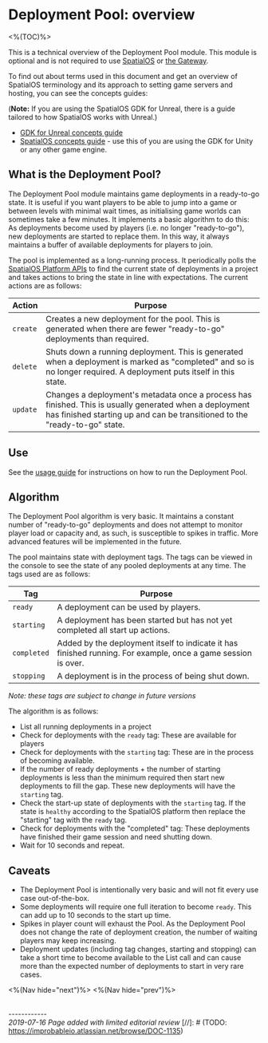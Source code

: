 # Deployment Pool: overview
<%(TOC)%>

This is a technical overview of the Deployment Pool module. This module is optional and is not required to use [SpatialOS](https://docs.improbable.io/reference/latest) or [the Gateway]({{urlRoot}}/content/services-packages/gateway).

To find out about terms used in this document and get an overview of SpatialOS terminology and its approach to setting game servers and hosting, you can see the concepts guides:

(**Note:** If you are using the SpatialOS GDK for Unreal, there is a guide tailored to how SpatialOS works with Unreal.)

* [GDK for Unreal concepts guide](https://docs.improbable.io/unreal/latest/content/spatialos-concepts/introduction)
* [SpatialOS concepts guide](https://docs.improbable.io/reference/latest/shared/concepts/spatialos)  - use this of you are using the GDK for Unity or any other game engine.

## What is the Deployment Pool?

The Deployment Pool module maintains game deployments in a ready-to-go state. It is useful if you want players to be able to jump into a game or between levels with minimal wait times, as initialising game worlds can sometimes take a few minutes. It implements a basic algorithm to do this: As deployments become used by players (i.e. no longer "ready-to-go"), new deployments are started to replace them. In this way, it always maintains a buffer of available deployments for players to join.

The pool is implemented as a long-running process. It periodically polls the [SpatialOS Platform APIs](https://docs.improbable.io/reference/latest/platform-sdk/introduction) to find the current state of deployments in a project and takes actions to bring the state in line with expectations. The current actions are as follows:

| Action | Purpose |
|--------|---------|
| `create` | Creates a new deployment for the pool. This is generated when there are fewer "ready-to-go" deployments than required. |
| `delete` | Shuts down a running deployment. This is generated when a deployment is marked as "completed" and so is no longer required. A deployment puts itself in this state. |
| `update` | Changes a deployment's metadata once a process has finished. This is usually generated when a deployment has finished starting up and can be transitioned to the "ready-to-go" state. |

## Use

See the [usage guide]({{urlRoot}}/content/services-packages/deployment-pool/usage) for instructions on how to run the Deployment Pool.

## Algorithm

The Deployment Pool algorithm is very basic. It maintains a constant number of "ready-to-go" deployments and does not attempt to monitor player load or capacity and, as such, is susceptible to spikes in traffic. More advanced features will be implemented in the future.

The pool maintains state with deployment tags. The tags can be viewed in the console to see the state of any pooled deployments at any time. The tags used are as follows:

| Tag | Purpose |
|-----|---------|
| `ready` | A deployment can be used by players. |
| `starting` | A deployment has been started but has not yet completed all start up actions. |
| `completed` | Added by the deployment itself to indicate it has finished running. For example, once a game session is over. |
| `stopping` | A deployment is in the process of being shut down. |

*Note: these tags are subject to change in future versions*

The algorithm is as follows:

* List all running deployments in a project
* Check for deployments with the `ready` tag: These are available for players
* Check for deployments with the `starting` tag: These are in the process of becoming available.
* If the number of ready deployments + the number of starting deployments is less than the minimum required then start new deployments to fill the gap. These new deployments will have the `starting` tag.
* Check the start-up state of deployments with the `starting` tag. If the state is `healthy` according to the SpatialOS platform then replace the "starting" tag with the `ready` tag.
* Check for deployments with the "completed" tag: These deployments have finished their game session and need shutting down.
* Wait for 10 seconds and repeat.

## Caveats

* The Deployment Pool is intentionally very basic and will not fit every use case out-of-the-box.
* Some deployments will require one full iteration to become `ready`. This can add up to 10 seconds to the start up time.
* Spikes in player count will exhaust the Pool. As the Deployment Pool does not change the rate of deployment creation, the number of waiting players may keep increasing.
* Deployment updates (including tag changes, starting and stopping) can take a short time to become available to the List call and can cause more than the expected number of deployments to start in very rare cases.

<%(Nav hide="next")%>
<%(Nav hide="prev")%>

<br/>------------<br/>
_2019-07-16 Page added with limited editorial review_
[//]: # (TODO: https://improbableio.atlassian.net/browse/DOC-1135)
